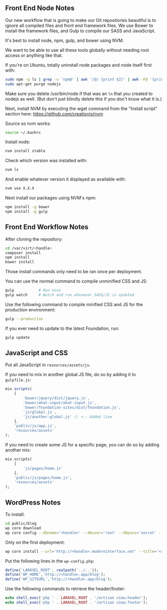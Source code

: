 Front End Node Notes
--------------------
Our new workflow that is going to make our Git repositories beautiful is to ignore all compiled files and front end framework files.  We use Bower to install the framework files, and Gulp to compile our SASS and JavaScript.

It's best to install node, npm, gulp, and bower using NVM.

We want to be able to use all these tools globally without needing root access or anything like that.

If you're on Ubuntu, totally uninstall node packages and node itself first with:
```bash
sudo npm -g ls | grep -v 'npm@' | awk '/@/ {print $2}' | awk -F@ '{print $1}' | sudo xargs npm -g rm
sudo apt-get purge nodejs
```

Make sure you delete /usr/bin/node if that was an `ln` that you created to nodejs as well.  (But don't just blindly delete this if you don't know what it is.)

Next, install NVM by executing the wget command from the "Install script" section here:
https://github.com/creationix/nvm

Source so nvm works:
```bash
source ~/.bashrc
```

Install node:
```bash
nvm install stable
```

Check which version was installed with:
```bash
nvm ls
```

And enable whatever version it displayed as available with:
```bash
nvm use X.X.X
```

Next install our packages using NVM's npm:
```bash
npm install -g bower
npm install -g gulp
```

Front End Workflow Notes
------------------------
After cloning the repository:
```bash
cd /var/virt/<handle>
composer install
npm install
bower install
```

Those install commands only need to be ran once per deployment.

You can use the normal command to compile unminified CSS and JS:
```bash
gulp           # Run once
gulp watch     # Watch and run whenever SASS/JS is updated
```

Use the following command to compile minified CSS and JS for the production environment:
```bash
gulp --production
```

If you ever need to update to the latest Foundation, run:
```bash
gulp update
```

JavaScript and CSS
------------------
Put all JavaScript in `resources/assets/js`.

If you need to mix in another global JS file, do so by adding it to `gulpfile.js`:
```javascript
mix.scripts(
	[
		'bower/jquery/dist/jquery.js',
		'bower/what-input/what-input.js',
		'bower/foundation-sites/dist/foundation.js',
		'js/global.js',
		'js/another-global.js' // <-- Added line
	],
	'public/js/app.js',
	'resources/assets'
);
```

If you need to create some JS for a specific page, you can do so by adding another mix:
```php
mix.scripts(
	[
		'js/pages/home.js'
	],
	'public/js/pages/home.js',
	'resources/assets'
);
```

WordPress Notes
---------------
To install:
```bash
cd public/blog
wp core download
wp core config --dbname='<handle>' --dbuser='root' --dbpass='secret' --dbhost='localhost'
```

Only on the first deployment:
```bash
wp core install --url='http://<handle>.moderninterface.net' --title='<site name>' --admin_user='<user>' --admin_password='<pass>' --admin_email='<email>'
```

Put the following lines in the `wp-config.php`:
```php
define('LARAVEL_ROOT', realpath('../..'));
define('WP_HOME','http://<handle>.app/blog');
define('WP_SITEURL','http://<handle>.app/blog');
```

Use the following commands to retrieve the header/footer:
```php
echo shell_exec('php ' . LARAVEL_ROOT . '/artisan view:header');
echo shell_exec('php ' . LARAVEL_ROOT . '/artisan view:footer');
```

